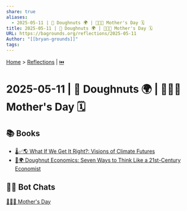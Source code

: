 ```yaml
---
share: true
aliases:
  - 2025-05-11 | 🍩 Doughnuts 🌍 | 🤱🏼💐 Mother's Day 🗓️
title: 2025-05-11 | 🍩 Doughnuts 🌍 | 🤱🏼💐 Mother's Day 🗓️
URL: https://bagrounds.org/reflections/2025-05-11
Author: "[[bryan-grounds]]"
tags: 
---
```

[Home](../index.md) > [Reflections](./index.md) | [⏮️](./2025-05-10.md)  
# 2025-05-11 | 🍩 Doughnuts 🌍 | 🤱🏼💐 Mother's Day 🗓️  
## 📚 Books  
- [🌡️✅🌎 What If We Get It Right?: Visions of Climate Futures](../books/what-if-we-get-it-right-visions-of-climate-futures.md)  
- [🍩🌍 Doughnut Economics: Seven Ways to Think Like a 21st-Century Economist](../books/doughnut-economics-seven-ways-to-think-like-a-21st-century-economist.md)  
  
## 🤖💬 Bot Chats  
[🤱🏼💐 Mother's Day](../bot-chats/mothers-day.md)  
